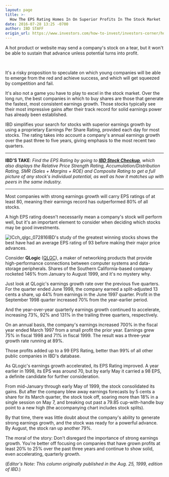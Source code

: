 ```yaml
---
layout: page
title: >-
  How The EPS Rating Homes In On Superior Profits In The Stock Market
date: 2016-07-28 13:25 -0700
author: IBD STAFF
origin_url: https://www.investors.com/how-to-invest/investors-corner/how-the-eps-rating-homes-in-on-superior-profits-in-the-stock-market
---
```





A hot product or website may send a company's stock on a tear, but it won't be able to sustain that advance unless potential turns into profit.


 


It's a risky proposition to speculate on which young companies will be able to emerge from the red and achieve success, and which will get squeezed by competition and fail.


It's also not a game you have to play to excel in the stock market. Over the long run, the best companies in which to buy shares are those that generate the fastest, most consistent earnings growth. Those stocks typically see their most impressive gains after their track record for solid earnings power has already been established.


IBD simplifies your search for stocks with superior earnings growth by using a proprietary Earnings Per Share Rating, provided each day for most stocks. The rating takes into account a company's annual earnings growth over the past three to five years, giving emphasis to the most recent two quarters.




---


**IBD'S TAKE**: *Find the EPS Rating by going to **[IBD Stock Checkup](http://research.investors.com/stock-checkup/)**, which also displays the Relative Price Strength Rating, Accumulation/Distribution Rating, SMR (Sales + Margins + ROE) and Composite Rating to get a full picture of any stock's individual potential, as well as how it matches up with peers in the same industry.*




---


Most companies with strong earnings growth will carry EPS ratings of at least 80, meaning their earnings record has outperformed 80% of all stocks.


A high EPS rating doesn't necessarily mean a company's stock will perform well, but it's an important element to consider when deciding which stocks may be good investments.


![ICch_qlgc_072816](https://www.investors.com/wp-content/uploads/2016/07/ICch_qlgc_072816-1024x577.jpg)IBD's study of the greatest winning stocks shows the best have had an average EPS rating of 93 before making their major price advances.


Consider **QLogic** ([QLGC](https://research.investors.com/quote.aspx?symbol=QLGC)), a maker of networking products that provide high-performance connections between computer systems and data-storage peripherals. Shares of the Southern California-based company rocketed 146% from January to August 1999, and it's no mystery why.


Just look at QLogic's earnings growth rate over the previous five quarters. For the quarter ended June 1998, the company earned a split-adjusted 13 cents a share, up 44% from earnings in the June 1997 quarter. Profit in the September 1998 quarter increased 70% from the year-earlier period.


And the year-over-year quarterly earnings growth continued to accelerate, increasing 73%, 92% and 131% in the trailing three quarters, respectively.


On an annual basis, the company's earnings increased 700% in the fiscal year ended March 1997 from a small profit the prior year. Earnings grew 75% in fiscal 1998 and 71% in fiscal 1999. The result was a three-year growth rate running at 89%.


Those profits added up to a 99 EPS Rating, better than 99% of all other public companies in IBD's database.


As QLogic's earnings growth accelerated, its EPS Rating improved. A year earlier in 1998, its EPS was around 70, but by early May it carried a 98 EPS, a definite candidate for further consideration.


From mid-January through early May of 1999, the stock consolidated its gains. But after the company blew away earnings forecasts by 5 cents a share for its March quarter, the stock took off, soaring more than 18% in a single session on May 7, and breaking out past a 79.85 cup-with-handle buy point to a new high (the accompanying chart includes stock splits).


By that time, there was little doubt about the company's ability to generate strong earnings growth, and the stock was ready for a powerful advance. By August, the stock ran up another 79%.


The moral of the story: Don't disregard the importance of strong earnings growth. You're better off focusing on companies that have grown profits at least 20% to 25% over the past three years and continue to show solid, even accelerating, quarterly growth.


(*Editor's Note: This column originally published in the Aug. 25, 1999, edition of IBD.*)




